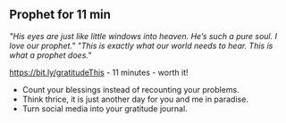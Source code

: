 <!-- title: Gratitude changes -->

## Prophet for 11 min

_"His eyes are just like little windows into heaven. He’s such a pure soul. I love our prophet."_
_"This is exactly what our world needs to hear. This is what a prophet does."_

https://bit.ly/gratitudeThis - 11 minutes - worth it!

- Count your blessings instead of recounting your problems.
- Think thrice, it is just another day for you and me in paradise. 
- Turn social media into your gratitude journal.


